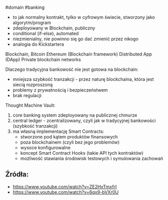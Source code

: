 #domain #banking 

- to jak normalny kontrakt, tylko w cyfrowym świecie, stworzony jako algorytm/program
- zdeployowany w Blockchain, publiczny
- conditional (if-else), automated
- niezmienialny, nie powinno się go dać zmienić przez nikogo
- analogia do Kickstartera


Blockchain, Bitcoin
Ethereum (Blockchain framework)
Distributed App (DApp)
Private blockchain networks

Dlaczego tradycyjna bankowość nie jest gotowa na blockchain:
- mniejsza szybkość tranzakcji - przez naturę blockchaina, która jest siecią rozproszoną
- problemy z prywatnością i bezpieczeństwem
- brak regulacji

Thought Machine Vault:
1. core banking system zdeployowany na publicznej chmurze
2. central ledger - zcentralizowany, czyli jak w tradycyjnej bankowości (szybkość tranzakcji)
3. ma własną implementację Smart Contracts: 
	- stworzone pod kątem produktów finansowych
	- poza blockchainem (czyli bez jego problemów)
	- wysoce konfigurowalne
	- koncept Smart Contract Hooks (takie API tych kontraktów)
	- możliwość stawiania środowisk testowych i symulowania zachowań

## Źródła:
- https://www.youtube.com/watch?v=ZE2HxTmxfrI
- https://www.youtube.com/watch?v=6qx9-bVXr0U